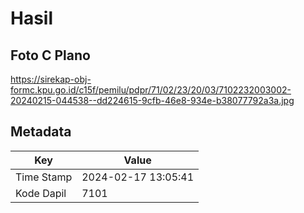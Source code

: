 # Hasil

## Foto C Plano

https://sirekap-obj-formc.kpu.go.id/c15f/pemilu/pdpr/71/02/23/20/03/7102232003002-20240215-044538--dd224615-9cfb-46e8-934e-b38077792a3a.jpg


## Metadata

| Key        | Value               |
| ---------- | ------------------- |
| Time Stamp | 2024-02-17 13:05:41 |
| Kode Dapil | 7101                |



